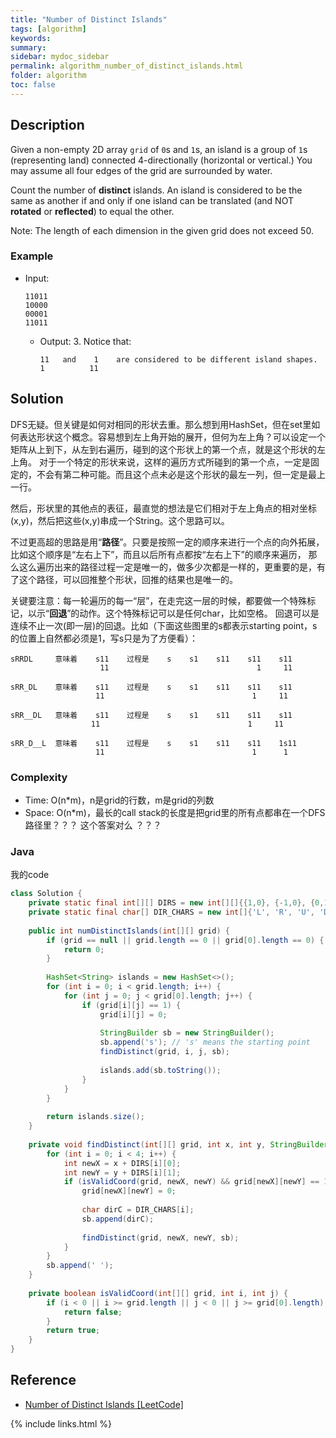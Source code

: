 ```yaml
---
title: "Number of Distinct Islands"
tags: [algorithm]
keywords:
summary:
sidebar: mydoc_sidebar
permalink: algorithm_number_of_distinct_islands.html
folder: algorithm
toc: false
---
```


## Description
Given a non-empty 2D array `grid` of `0`s and `1`s, an island is a group of `1`s (representing land) connected 4-directionally (horizontal or vertical.) You may assume all four edges of the grid are surrounded by water.

Count the number of **distinct** islands. An island is considered to be the same as another if and only if one island can be translated (and NOT **rotated** or **reflected**) to equal the other.

Note: The length of each dimension in the given grid does not exceed 50.

### Example
* Input: 
  ```
  11011
  10000
  00001
  11011
  ```
  * Output: 3. Notice that:
    ```
    11   and    1    are considered to be different island shapes.
    1          11
    ```
    
## Solution
DFS无疑。但关键是如何对相同的形状去重。那么想到用HashSet，但在set里如何表达形状这个概念。容易想到左上角开始的展开，但何为左上角？可以设定一个矩阵从上到下，从左到右遍历，碰到的这个形状上的第一个点，就是这个形状的左上角。
对于一个特定的形状来说，这样的遍历方式所碰到的第一个点，一定是固定的，不会有第二种可能。而且这个点未必是这个形状的最左一列，但一定是最上一行。

然后，形状里的其他点的表征，最直觉的想法是它们相对于左上角点的相对坐标(x,y)，然后把这些(x,y)串成一个String。这个思路可以。

不过更高超的思路是用“**路径**”。只要是按照一定的顺序来进行一个点的向外拓展，比如这个顺序是“左右上下”，而且以后所有点都按“左右上下”的顺序来遍历，
那么这么遍历出来的路径过程一定是唯一的，做多少次都是一样的，更重要的是，有了这个路径，可以回推整个形状，回推的结果也是唯一的。

关键要注意：每一轮遍历的每一“层”，在走完这一层的时候，都要做一个特殊标记，以示“**回退**”的动作。这个特殊标记可以是任何char，比如空格。
回退可以是连续不止一次(即一层)的回退。比如（下面这些图里的s都表示starting point，s的位置上自然都必须是1，写s只是为了方便看）：
```
sRRDL     意味着    s11    过程是    s    s1    s11    s11    s11
                    11                                 1     11
```
```
sRR_DL    意味着    s11    过程是    s    s1    s11    s11    s11
                   11                                 1     11
```
```
sRR__DL   意味着    s11    过程是    s    s1    s11    s11    s11
                  11                                 1     11
```
```
sRR_D__L  意味着    s11    过程是    s    s1    s11    s11    1s11
                   11                                 1      1
```

### Complexity
* Time: O(n*m)，n是grid的行数，m是grid的列数
* Space: O(n*m)，最长的call stack的长度是把grid里的所有点都串在一个DFS路径里？？？ 这个答案对么 ？？？

### Java
我的code
```java
class Solution {
    private static final int[][] DIRS = new int[][]{{1,0}, {-1,0}, {0,1}, {0,-1}};
    private static final char[] DIR_CHARS = new int[]{'L', 'R', 'U', 'D'};
    
    public int numDistinctIslands(int[][] grid) {
        if (grid == null || grid.length == 0 || grid[0].length == 0) {
            return 0;
        }
        
        HashSet<String> islands = new HashSet<>();
        for (int i = 0; i < grid.length; i++) {
            for (int j = 0; j < grid[0].length; j++) {
                if (grid[i][j] == 1) {
                    grid[i][j] = 0;
                    
                    StringBuilder sb = new StringBuilder();
                    sb.append('s'); // 's' means the starting point
                    findDistinct(grid, i, j, sb);
                    
                    islands.add(sb.toString());
                }
            }
        }
        
        return islands.size();
    }
    
    private void findDistinct(int[][] grid, int x, int y, StringBuilder sb) {
        for (int i = 0; i < 4; i++) {
            int newX = x + DIRS[i][0];
            int newY = y + DIRS[i][1];
            if (isValidCoord(grid, newX, newY) && grid[newX][newY] == 1) {
                grid[newX][newY] = 0;
                
                char dirC = DIR_CHARS[i];
                sb.append(dirC);
                
                findDistinct(grid, newX, newY, sb);
            }
        }
        sb.append(' ');
    }
    
    private boolean isValidCoord(int[][] grid, int i, int j) {
        if (i < 0 || i >= grid.length || j < 0 || j >= grid[0].length) {
            return false;
        }
        return true;
    }
}
```

## Reference
* [Number of Distinct Islands [LeetCode]](https://leetcode.com/problems/number-of-distinct-islands/description/)

{% include links.html %}
